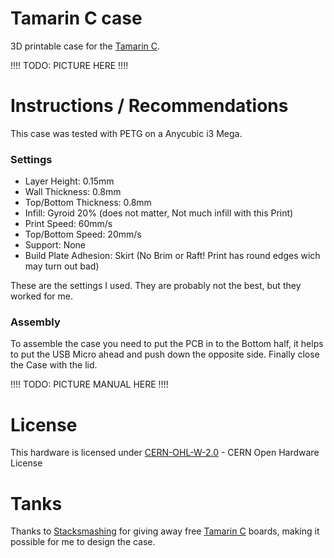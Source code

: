 # Tamarin C case

3D printable case for the [Tamarin C](https://github.com/stacksmashing/tamarin-c-hw).

!!!! TODO: PICTURE HERE !!!!

# Instructions / Recommendations

This case was tested with PETG on a Anycubic i3 Mega.

### Settings

* Layer Height: 0.15mm
* Wall Thickness: 0.8mm
* Top/Bottom Thickness: 0.8mm
* Infill: Gyroid 20% (does not matter, Not much infill with this Print)
* Print Speed: 60mm/s
* Top/Bottom Speed: 20mm/s
* Support: None  
* Build Plate Adhesion: Skirt (No Brim or Raft! Print has round edges wich may turn out bad)

These are the settings I used. They are probably not the best, but they worked for me.

### Assembly

To assemble the case you need to put the PCB in to the Bottom half, it helps to put the USB Micro ahead and push down the opposite side. Finally close the Case with the lid.   

!!!! TODO: PICTURE MANUAL HERE !!!!


# License 

This hardware is licensed under [CERN-OHL-W-2.0](https://cern-ohl.web.cern.ch/) - CERN Open Hardware License

# Tanks

Thanks to [Stacksmashing](https://github.com/stacksmashing/) for giving away free [Tamarin C](https://github.com/stacksmashing/tamarin-c-hw) boards, making it possible for me to design the case.
